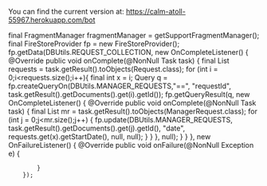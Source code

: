 You can find the current version at:
 https://calm-atoll-55967.herokuapp.com/bot
 
  final FragmentManager fragmentManager = getSupportFragmentManager();
        final FireStoreProvider fp = new FireStoreProvider();
        fp.getData(DBUtils.REQUEST_COLLECTION, new OnCompleteListener<QuerySnapshot>() {
            @Override
            public void onComplete(@NonNull Task<QuerySnapshot> task) {
                final List<Request> requests = task.getResult().toObjects(Request.class);
                for (int i = 0;i<requests.size();i++){
                    final int x = i;
                    Query q = fp.createQueryOn(DBUtils.MANAGER_REQUESTS,"==", "requestId",
                                    task.getResult().getDocuments().get(i).getId());
                    fp.getQueryResult(q, new OnCompleteListener<QuerySnapshot>() {
                        @Override
                        public void onComplete(@NonNull Task<QuerySnapshot> task) {
                            final List<ManagerRequest> mr = task.getResult().toObjects(ManagerRequest.class);
                            for (int j = 0;j<mr.size();j++) {
                                fp.update(DBUtils.MANAGER_REQUESTS, task.getResult().getDocuments().get(j).getId(),
                                        "date", requests.get(x).getStartDate(), null, null);
                            }
                        }
                    }, null);
                }
            }
        }, new OnFailureListener() {
            @Override
            public void onFailure(@NonNull Exception e) {

            }
        });